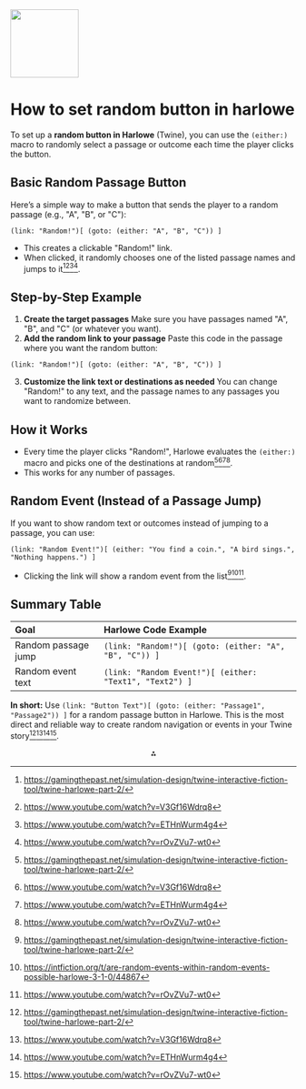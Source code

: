<img src="https://r2cdn.perplexity.ai/pplx-full-logo-primary-dark%402x.png" class="logo" width="120"/>

# How to set random button in harlowe

To set up a **random button in Harlowe** (Twine), you can use the `(either:)` macro to randomly select a passage or outcome each time the player clicks the button.

## **Basic Random Passage Button**

Here’s a simple way to make a button that sends the player to a random passage (e.g., "A", "B", or "C"):

```twine
(link: "Random!")[ (goto: (either: "A", "B", "C")) ]
```

- This creates a clickable "Random!" link.
- When clicked, it randomly chooses one of the listed passage names and jumps to it[^5][^6][^7][^9].


## **Step-by-Step Example**

1. **Create the target passages**
Make sure you have passages named "A", "B", and "C" (or whatever you want).
2. **Add the random link to your passage**
Paste this code in the passage where you want the random button:

```twine
(link: "Random!")[ (goto: (either: "A", "B", "C")) ]
```

3. **Customize the link text or destinations as needed**
You can change "Random!" to any text, and the passage names to any passages you want to randomize between.

## **How it Works**

- Every time the player clicks "Random!", Harlowe evaluates the `(either:)` macro and picks one of the destinations at random[^5][^6][^7][^9].
- This works for any number of passages.


## **Random Event (Instead of a Passage Jump)**

If you want to show random text or outcomes instead of jumping to a passage, you can use:

```twine
(link: "Random Event!")[ (either: "You find a coin.", "A bird sings.", "Nothing happens.") ]
```

- Clicking the link will show a random event from the list[^5][^8][^9].


## **Summary Table**

| Goal | Harlowe Code Example |
| :-- | :-- |
| Random passage jump | `(link: "Random!")[ (goto: (either: "A", "B", "C")) ]` |
| Random event text | `(link: "Random Event!")[ (either: "Text1", "Text2") ]` |

**In short:**
Use `(link: "Button Text")[ (goto: (either: "Passage1", "Passage2")) ]` for a random passage button in Harlowe. This is the most direct and reliable way to create random navigation or events in your Twine story[^5][^6][^7][^9].

<div style="text-align: center">⁂</div>

[^1]: http://twinery.org/questions/3314/harlowe-how-to-set-random-passages-to-one-link

[^2]: https://twinery.org/forum/discussion/5104/harlowe-random-events

[^3]: https://twine2.neocities.org

[^4]: http://twinery.org/questions/1275/needing-random-numbers-from-specific-range-set-to-variable

[^5]: https://gamingthepast.net/simulation-design/twine-interactive-fiction-tool/twine-harlowe-part-2/

[^6]: https://www.youtube.com/watch?v=V3Gf16Wdrq8

[^7]: https://www.youtube.com/watch?v=ETHnWurm4g4

[^8]: https://intfiction.org/t/are-random-events-within-random-events-possible-harlowe-3-1-0/44867

[^9]: https://www.youtube.com/watch?v=rOvZVu7-wt0

